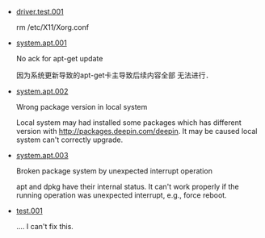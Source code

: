- [driver.test.001](https://github.com/x-deepin/p/blob/master//driver/test/001)

    rm /etc/X11/Xorg.conf
    
- [system.apt.001](https://github.com/x-deepin/p/blob/master//system/apt/001)

    No ack for apt-get update
    
    因为系统更新导致的apt-get卡主导致后续内容全部
    无法进行．
    
    
- [system.apt.002](https://github.com/x-deepin/p/blob/master//system/apt/002)

    Wrong package version in local system
    
    Local system may had installed some packages
    which has different version with http://packages.deepin.com/deepin.
    It may be caused local system can't correctly upgrade.
    
    
- [system.apt.003](https://github.com/x-deepin/p/blob/master//system/apt/003)

    Broken package system by unexpected interrupt operation
    
    apt and dpkg have their internal status. It can't work
    properly if the running operation was unexpected interrupt,
    e.g., force reboot.
    
    
- [test.001](https://github.com/x-deepin/p/blob/master//test/001)

    ....
    I can't fix this.
    
